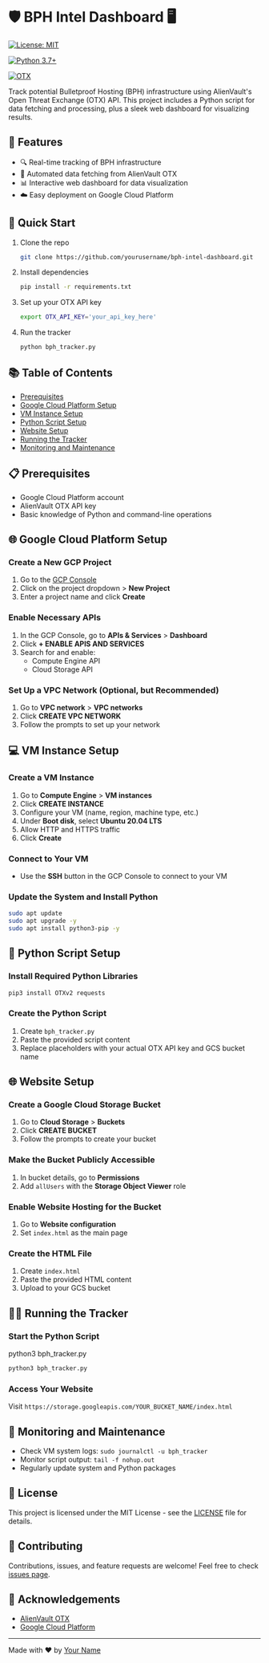 # 🛡️ BPH Intel Dashboard 🖥️

[![License: MIT](https://img.shields.io/badge/License-MIT-yellow.svg)](https://opensource.org/licenses/MIT)

[![Python 3.7+](https://img.shields.io/badge/python-3.7+-blue.svg)](https://www.python.org/downloads/)

[![OTX](https://img.shields.io/badge/OTX-Powered-orange.svg)](https://otx.alienvault.com/)

Track potential Bulletproof Hosting (BPH) infrastructure using AlienVault's Open Threat Exchange (OTX) API. This project includes a Python script for data fetching and processing, plus a sleek web dashboard for visualizing results.

## 🌟 Features

- 🔍 Real-time tracking of BPH infrastructure
- 🔄 Automated data fetching from AlienVault OTX
- 📊 Interactive web dashboard for data visualization
- ☁️ Easy deployment on Google Cloud Platform

## 🚀 Quick Start

1. Clone the repo
   ```sh
   git clone https://github.com/yourusername/bph-intel-dashboard.git
   ```
2. Install dependencies
   ```sh
   pip install -r requirements.txt
   ```
3. Set up your OTX API key
   ```sh
   export OTX_API_KEY='your_api_key_here'
   ```
4. Run the tracker
   ```sh
   python bph_tracker.py
   ```

## 📚 Table of Contents

- [Prerequisites](#-prerequisites)
- [Google Cloud Platform Setup](#-google-cloud-platform-setup)
- [VM Instance Setup](#-vm-instance-setup)
- [Python Script Setup](#-python-script-setup)
- [Website Setup](#-website-setup)
- [Running the Tracker](#-running-the-tracker)
- [Monitoring and Maintenance](#-monitoring-and-maintenance)

## 📋 Prerequisites

- Google Cloud Platform account
- AlienVault OTX API key
- Basic knowledge of Python and command-line operations

## 🌐 Google Cloud Platform Setup

### Create a New GCP Project

1. Go to the [GCP Console](https://console.cloud.google.com/)
2. Click on the project dropdown > **New Project**
3. Enter a project name and click **Create**

### Enable Necessary APIs

1. In the GCP Console, go to **APIs & Services** > **Dashboard**
2. Click **+ ENABLE APIS AND SERVICES**
3. Search for and enable:
   - Compute Engine API
   - Cloud Storage API

### Set Up a VPC Network (Optional, but Recommended)

1. Go to **VPC network** > **VPC networks**
2. Click **CREATE VPC NETWORK**
3. Follow the prompts to set up your network

## 💻 VM Instance Setup

### Create a VM Instance

1. Go to **Compute Engine** > **VM instances**
2. Click **CREATE INSTANCE**
3. Configure your VM (name, region, machine type, etc.)
4. Under **Boot disk**, select **Ubuntu 20.04 LTS**
5. Allow HTTP and HTTPS traffic
6. Click **Create**

### Connect to Your VM

- Use the **SSH** button in the GCP Console to connect to your VM

### Update the System and Install Python

```sh
sudo apt update
sudo apt upgrade -y
sudo apt install python3-pip -y
```

## 🐍 Python Script Setup

### Install Required Python Libraries

```sh
pip3 install OTXv2 requests
```

### Create the Python Script

1. Create `bph_tracker.py`
2. Paste the provided script content
3. Replace placeholders with your actual OTX API key and GCS bucket name

## 🌐 Website Setup

### Create a Google Cloud Storage Bucket

1. Go to **Cloud Storage** > **Buckets**
2. Click **CREATE BUCKET**
3. Follow the prompts to create your bucket

### Make the Bucket Publicly Accessible

1. In bucket details, go to **Permissions**
2. Add `allUsers` with the **Storage Object Viewer** role

### Enable Website Hosting for the Bucket

1. Go to **Website configuration**
2. Set `index.html` as the main page

### Create the HTML File

1. Create `index.html`
2. Paste the provided HTML content
3. Upload to your GCS bucket

## 🏃‍♂ Running the Tracker
### Start the Python Script
python3 bph_tracker.py

```sh
python3 bph_tracker.py
```

### Access Your Website

Visit `https://storage.googleapis.com/YOUR_BUCKET_NAME/index.html`

## 🔧 Monitoring and Maintenance

- Check VM system logs: `sudo journalctl -u bph_tracker`
- Monitor script output: `tail -f nohup.out`
- Regularly update system and Python packages

## 📄 License

This project is licensed under the MIT License - see the [LICENSE](LICENSE) file for details.

## 🤝 Contributing

Contributions, issues, and feature requests are welcome! Feel free to check [issues page](https://github.com/yourusername/bph-intel-dashboard/issues).

## 👏 Acknowledgements

- [AlienVault OTX](https://otx.alienvault.com/)
- [Google Cloud Platform](https://cloud.google.com/)

---

Made with ❤️ by [Your Name](https://github.com/yourusername)
